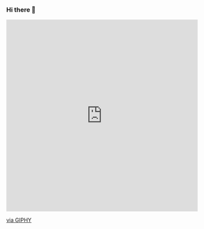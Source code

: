 ### Hi there 👋

<div style="width:100%;height:0;padding-bottom:100%;position:relative;"><iframe src="https://giphy.com/embed/qvLaiEcQJapEcy5YFY" width="100%" height="100%" style="position:absolute" frameBorder="0" class="giphy-embed" allowFullScreen></iframe></div><p><a href="https://giphy.com/stickers/VisitPasadena-transparent-qvLaiEcQJapEcy5YFY">via GIPHY</a></p>

<!--
**EuvhenRight/EuvhenRight** is a ✨ _special_ ✨ repository because its `README.md` (this file) appears on your GitHub profile.

Here are some ideas to get you started:

- 🔭 I’m currently working on ...
- 🌱 I’m currently learning ...
- 👯 I’m looking to collaborate on ...
- 🤔 I’m looking for help with ...
- 💬 Ask me about ...
- 📫 How to reach me: ...
- 😄 Pronouns: ...
- ⚡ Fun fact: ...
-->
